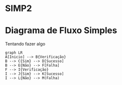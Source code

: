 # SIMP2

# Diagrama de Fluxo Simples

Tentando fazer algo

```mermaid
graph LR
A[Inicio] --> B{Verificação}
B --> C{Sim} --> D[Sucesso]
B --> E{Não} --> F[Falha]
F --> I{Verificação}
I --> J{Sim} --> K[Sucesso]
I --> L{Não} --> M(Falha)
```